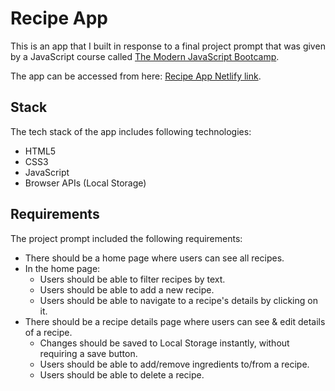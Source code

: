 # Recipe App

This is an app that I built in response to a final project prompt that was given by a JavaScript course called [The Modern JavaScript Bootcamp](https://www.udemy.com/course/modern-javascript/).

The app can be accessed from here: [Recipe App Netlify link](https://relaxed-boyd-fa3545.netlify.app/).

## Stack

The tech stack of the app includes following technologies:
- HTML5
- CSS3
- JavaScript
- Browser APIs (Local Storage)

## Requirements

The project prompt included the following requirements:
- There should be a home page where users can see all recipes.
- In the home page:
  - Users should be able to filter recipes by text.
  - Users should be able to add a new recipe.
  - Users should be able to navigate to a recipe's details by clicking on it.
- There should be a recipe details page where users can see & edit details of a recipe.
  - Changes should be saved to Local Storage instantly, without requiring a save button.
  - Users should be able to add/remove ingredients to/from a recipe.
  - Users should be able to delete a recipe.
